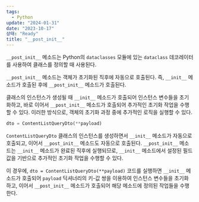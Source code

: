 ```yaml
---
tags:
  - Python
update: "2024-01-31"
date: "2023-10-17"
상태: "Ready"
title: "__post_init__"
---
```

`__post_init__` 메소드는 Python의 `dataclasses` 모듈에 있는 `dataclass` 데코레이터를 사용하여 클래스를 정의할 때 사용된다. 

`__post_init__` 메소드는 객체가 초기화된 직후에 자동으로 호출된다. 즉, `__init__` 메소드가 호출된 후에 `__post_init__` 메소드가 호출된다.

클래스의 인스턴스가 생성될 때 `__init__` 메소드가 호출되어 인스턴스 변수들을 초기화하고, 바로 이어서 `__post_init__` 메소드가 호출되어 추가적인 초기화 작업을 수행할 수 있다. 이러한 방식으로, 객체의 초기화 과정 중에 추가적인 로직을 실행할 수 있다.

```python
dto = ContentListQueryDto(**payload)
```

`ContentListQueryDto` 클래스의 인스턴스를 생성하면서 `__init__` 메소드가 자동으로 호출되고, 이어서 `__post_init__` 메소드도 자동으로 호출된다. `__post_init__` 메소드는 `__init__` 메소드가 완료된 직후에 실행되므로, `__init__` 메소드에서 설정된 필드 값을 기반으로 추가적인 초기화 작업을 수행할 수 있다.

이 경우에, `dto = ContentListQueryDto(**payload)` 코드를 실행하면 `__init__` 메소드가 호출되어 `payload` 딕셔너리의 키-값 쌍을 이용하여 인스턴스 변수들을 초기화하고, 이어서 `__post_init__` 메소드가 호출되어 해당 메소드에 정의된 작업들을 수행한다. 



